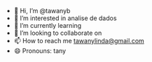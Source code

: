 - 👋 Hi, I’m @tawanyb
- 👀 I’m interested in analise de dados 
- 🌱 I’m currently learning 
- 💞️ I’m looking to collaborate on 
- 📫 How to reach me tawanylinda@gmail.com
- 😄 Pronouns: tany


<!---
tawanyb/tawanyb is a ✨ special ✨ repository because its `README.md` (this file) appears on your GitHub profile.
You can click the Preview link to take a look at your changes.
--->
